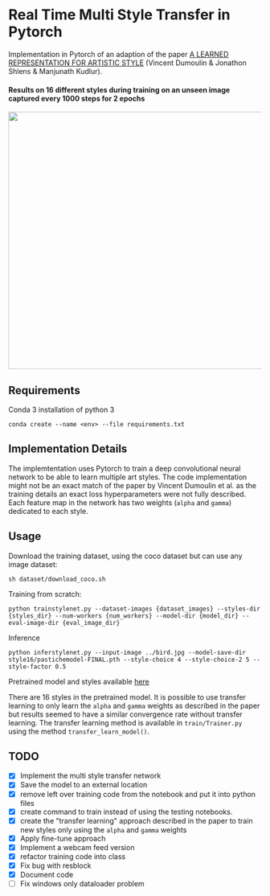 # Real Time Multi Style Transfer in Pytorch

Implementation in Pytorch of an adaption of the paper [A LEARNED REPRESENTATION FOR ARTISTIC STYLE](https://arxiv.org/pdf/1610.07629.pdf) (Vincent Dumoulin & Jonathon Shlens & Manjunath Kudlur).

#### Results on 16 different styles during training on an unseen image captured every 1000 steps for 2 epochs
<img src = 'sample/movie.gif' width = '512px' height = '512px'>

## Requirements

Conda 3 installation of python 3
```
conda create --name <env> --file requirements.txt
```

## Implementation Details

The implemtentation uses Pytorch to train a deep convolutional neural network to be able to learn multiple art styles. The code implementation might not be an exact match of the paper by Vincent Dumoulin et al. as the training details an exact loss hyperparameters were not fully described. Each feature map in the network has two weights (`alpha` and `gamma`) dedicated to each style.

## Usage

Download the training dataset, using the coco dataset but can use any image dataset:
```
sh dataset/download_coco.sh
```

Training from scratch:
```
python trainstylenet.py --dataset-images {dataset_images} --styles-dir {styles_dir} --num-workers {num_workers} --model-dir {model_dir} --eval-image-dir {eval_image_dir} 
```

Inference
```
python inferstylenet.py --input-image ../bird.jpg --model-save-dir style16/pastichemodel-FINAL.pth --style-choice 4 --style-choice-2 5 --style-factor 0.5
```

Pretrained model and styles available [here](https://drive.google.com/drive/folders/1BFszn2tQdrVPeovpu5utY6XpQ4gkA96_?usp=sharing) 

There are 16 styles in the pretrained model. It is possible to use transfer learning to only learn the `alpha` and `gamma` weights as described in the paper but results seemed to have a similar convergence rate without transfer learning. The transfer learning method is available in `train/Trainer.py` using the method `transfer_learn_model()`. 


## TODO

- [x] Implement the multi style transfer network
- [x] Save the model to an external location
- [x] remove left over training code from the notebook and put it into python files
- [x] create command to train instead of using the testing notebooks.
- [x] create the "transfer learning" approach described in the paper to train new styles only using the `alpha` and `gamma` weights
- [x] Apply fine-tune approach
- [x] Implement a webcam feed version
- [x] refactor training code into class
- [x] Fix bug with resblock
- [x] Document code
- [ ] Fix windows only dataloader problem
